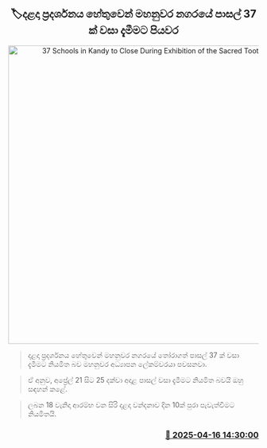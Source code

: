 <p align='center'><b><h2 align='center' title='37 Schools in Kandy to Close During Exhibition of the Sacred Tooth Relic'>🏷දළදා ප්‍රදර්ශනය හේතුවෙන් මහනුවර නගරයේ පාසල් 37 ක් වසා දැමීමට පියවර</h2></b></p>
<p align='center'><img src='https://helakuru.sgp1.cdn.digitaloceanspaces.com/esana/images/lib/school-students[1].jpg' width='600' alt='37 Schools in Kandy to Close During Exhibition of the Sacred Tooth Relic'></p>

> දළදා ප්‍රදර්ශනය හේතුවෙන් මහනුවර නගරයේ තෝරාගත් පාසල් 37 ක් වසා දැමීමට නියමිත බව මහනුවර අධ්‍යාපන ලේකම්වරයා පවසනවා.

> ඒ අනුව, අප්‍රේල් 21 සිට 25 දක්වා අදාළ පාසල් වසා දැමීමට නියමිත බවයි ඔහු සඳහන් කළේ.

> ලබන 18 වැනිදා ආරම්භ වන සිරි දළදා වන්දනාව දින 10ක් පුරා පැවැත්වීමට නියමිතයි.



<h3 align='right'><a href='https://www.helakuru.lk/esana/p/109262/'>📅 2025-04-16 14:30:00</a></h3>
